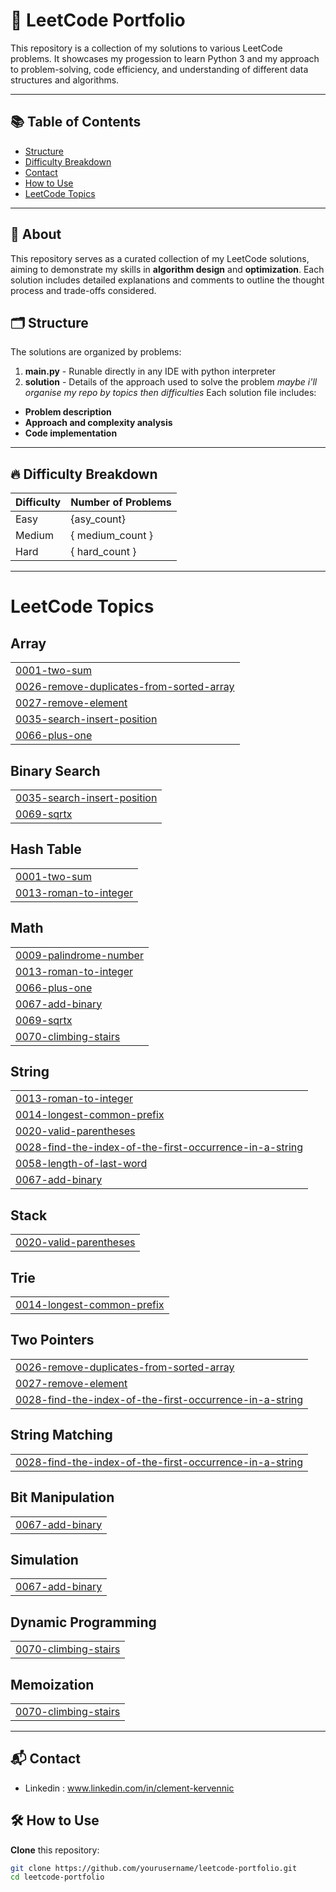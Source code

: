 # 🚀 LeetCode Portfolio

This repository is a collection of my solutions to various LeetCode problems. It showcases my progession to learn Python 3 and my approach to problem-solving, code efficiency, and understanding of different data structures and algorithms.

---

## 📚 Table of Contents

- [Structure](#structure)
- [Difficulty Breakdown](#difficulty-breakdown)
- [Contact](#contact)
- [How to Use](#how-to-use)
- [LeetCode Topics](#leetcode-topics)

---

## 📝 About

This repository serves as a curated collection of my LeetCode solutions, aiming to demonstrate my skills in **algorithm design** and **optimization**. Each solution includes detailed explanations and comments to outline the thought process and trade-offs considered.

## 🗂 Structure

The solutions are organized by problems:
1. **main.py** - Runable directly in any IDE with python interpreter
2. **solution** - Details of the approach used to solve the problem
*maybe i'll organise my repo by topics then difficulties*
Each solution file includes:
- **Problem description**
- **Approach and complexity analysis**
- **Code implementation**

---

## 🔥 Difficulty Breakdown

| Difficulty | Number of Problems |
|------------|--------------------|
| Easy       |   {asy_count}      |
| Medium     | { medium_count }   |
| Hard       | { hard_count }     |

---

<!---LeetCode Topics Start-->
# LeetCode Topics
## Array
|  |
| ------- |
| [0001-two-sum](https://github.com/KlemClem/LeetCode_Porfolio/tree/master/0001-two-sum) |
| [0026-remove-duplicates-from-sorted-array](https://github.com/KlemClem/LeetCode_Porfolio/tree/master/0026-remove-duplicates-from-sorted-array) |
| [0027-remove-element](https://github.com/KlemClem/LeetCode_Porfolio/tree/master/0027-remove-element) |
| [0035-search-insert-position](https://github.com/KlemClem/LeetCode_Porfolio/tree/master/0035-search-insert-position) |
| [0066-plus-one](https://github.com/KlemClem/LeetCode_Porfolio/tree/master/0066-plus-one) |
## Binary Search
|  |
| ------- |
| [0035-search-insert-position](https://github.com/KlemClem/LeetCode_Porfolio/tree/master/0035-search-insert-position) |
| [0069-sqrtx](https://github.com/KlemClem/LeetCode_Porfolio/tree/master/0069-sqrtx) |
## Hash Table
|  |
| ------- |
| [0001-two-sum](https://github.com/KlemClem/LeetCode_Porfolio/tree/master/0001-two-sum) |
| [0013-roman-to-integer](https://github.com/KlemClem/LeetCode_Porfolio/tree/master/0013-roman-to-integer) |
## Math
|  |
| ------- |
| [0009-palindrome-number](https://github.com/KlemClem/LeetCode_Porfolio/tree/master/0009-palindrome-number) |
| [0013-roman-to-integer](https://github.com/KlemClem/LeetCode_Porfolio/tree/master/0013-roman-to-integer) |
| [0066-plus-one](https://github.com/KlemClem/LeetCode_Porfolio/tree/master/0066-plus-one) |
| [0067-add-binary](https://github.com/KlemClem/LeetCode_Porfolio/tree/master/0067-add-binary) |
| [0069-sqrtx](https://github.com/KlemClem/LeetCode_Porfolio/tree/master/0069-sqrtx) |
| [0070-climbing-stairs](https://github.com/KlemClem/LeetCode_Porfolio/tree/master/0070-climbing-stairs) |
## String
|  |
| ------- |
| [0013-roman-to-integer](https://github.com/KlemClem/LeetCode_Porfolio/tree/master/0013-roman-to-integer) |
| [0014-longest-common-prefix](https://github.com/KlemClem/LeetCode_Porfolio/tree/master/0014-longest-common-prefix) |
| [0020-valid-parentheses](https://github.com/KlemClem/LeetCode_Porfolio/tree/master/0020-valid-parentheses) |
| [0028-find-the-index-of-the-first-occurrence-in-a-string](https://github.com/KlemClem/LeetCode_Porfolio/tree/master/0028-find-the-index-of-the-first-occurrence-in-a-string) |
| [0058-length-of-last-word](https://github.com/KlemClem/LeetCode_Porfolio/tree/master/0058-length-of-last-word) |
| [0067-add-binary](https://github.com/KlemClem/LeetCode_Porfolio/tree/master/0067-add-binary) |
## Stack
|  |
| ------- |
| [0020-valid-parentheses](https://github.com/KlemClem/LeetCode_Porfolio/tree/master/0020-valid-parentheses) |
## Trie
|  |
| ------- |
| [0014-longest-common-prefix](https://github.com/KlemClem/LeetCode_Porfolio/tree/master/0014-longest-common-prefix) |
## Two Pointers
|  |
| ------- |
| [0026-remove-duplicates-from-sorted-array](https://github.com/KlemClem/LeetCode_Porfolio/tree/master/0026-remove-duplicates-from-sorted-array) |
| [0027-remove-element](https://github.com/KlemClem/LeetCode_Porfolio/tree/master/0027-remove-element) |
| [0028-find-the-index-of-the-first-occurrence-in-a-string](https://github.com/KlemClem/LeetCode_Porfolio/tree/master/0028-find-the-index-of-the-first-occurrence-in-a-string) |
## String Matching
|  |
| ------- |
| [0028-find-the-index-of-the-first-occurrence-in-a-string](https://github.com/KlemClem/LeetCode_Porfolio/tree/master/0028-find-the-index-of-the-first-occurrence-in-a-string) |
## Bit Manipulation
|  |
| ------- |
| [0067-add-binary](https://github.com/KlemClem/LeetCode_Porfolio/tree/master/0067-add-binary) |
## Simulation
|  |
| ------- |
| [0067-add-binary](https://github.com/KlemClem/LeetCode_Porfolio/tree/master/0067-add-binary) |
## Dynamic Programming
|  |
| ------- |
| [0070-climbing-stairs](https://github.com/KlemClem/LeetCode_Porfolio/tree/master/0070-climbing-stairs) |
## Memoization
|  |
| ------- |
| [0070-climbing-stairs](https://github.com/KlemClem/LeetCode_Porfolio/tree/master/0070-climbing-stairs) |
<!---LeetCode Topics End-->

---

## 📬 Contact 
 - Linkedin : www.linkedin.com/in/clement-kervennic
   
## 🛠 How to Use

 **Clone** this repository:
   ```bash
   git clone https://github.com/yourusername/leetcode-portfolio.git
   cd leetcode-portfolio

